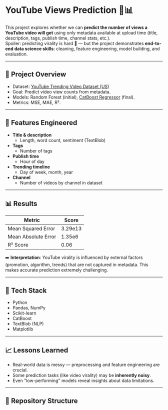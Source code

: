 # YouTube Views Prediction 🎥📊

This project explores whether we can **predict the number of views a YouTube video will get** using only metadata available at upload time (title, description, tags, publish time, channel stats, etc.).  
Spoiler: predicting virality is hard 🚀 — but the project demonstrates **end-to-end data science skills**: cleaning, feature engineering, model building, and evaluation.

---

## 🚀 Project Overview
- Dataset: [YouTube Trending Video Dataset (US)](https://www.kaggle.com/datasets/rsrishav/youtube-trending-video-dataset)
- Goal: Predict video view counts from metadata.
- Models: Random Forest (initial), [CatBoost Regressor](https://catboost.ai) (final).
- Metrics: MSE, MAE, R².

---

## 🔨 Features Engineered
- **Title & description**
  - Length, word count, sentiment (TextBlob)
- **Tags**
  - Number of tags
- **Publish time**
  - Hour of day
- **Trending timeline**
  - Day of week, month, year
- **Channel**
  - Number of videos by channel in dataset

---

## 📊 Results
| Metric | Score |
|--------|-------|
| Mean Squared Error | 3.29e13 |
| Mean Absolute Error | 1.35e6 |
| R² Score | 0.06 |

➡️ **Interpretation**: YouTube virality is influenced by external factors (promotion, algorithm, trends) that are not captured in metadata. This makes accurate prediction extremely challenging.  

---

## 🧰 Tech Stack
- Python
- Pandas, NumPy
- Scikit-learn
- CatBoost
- TextBlob (NLP)
- Matplotlib

---

## 📈 Lessons Learned
- Real-world data is messy — preprocessing and feature engineering are crucial.  
- Some prediction tasks (like video virality) may be **inherently noisy**.  
- Even "low-performing" models reveal insights about data limitations.  

---

## 📂 Repository Structure

